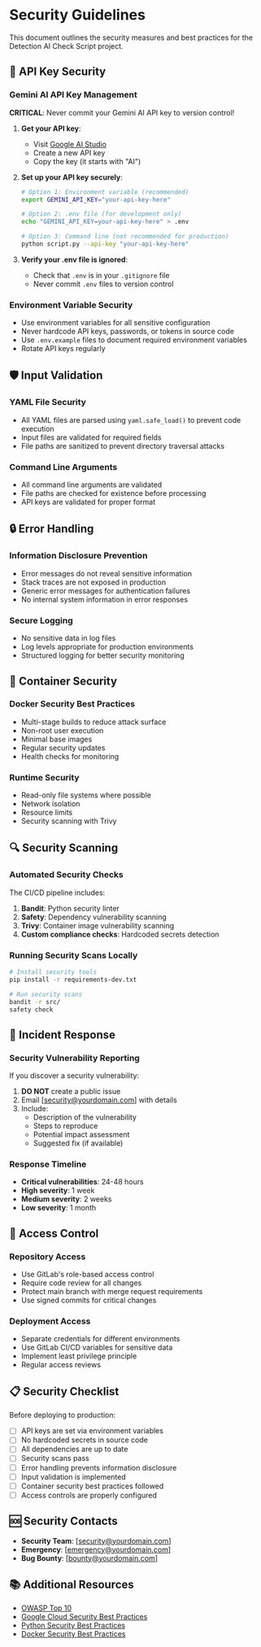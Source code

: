 # Security Guidelines

This document outlines the security measures and best practices for the Detection AI Check Script project.

## 🔐 API Key Security

### Gemini AI API Key Management

**CRITICAL**: Never commit your Gemini AI API key to version control!

1. **Get your API key**:
   - Visit [Google AI Studio](https://makersuite.google.com/app/apikey)
   - Create a new API key
   - Copy the key (it starts with "AI")

2. **Set up your API key securely**:
   ```bash
   # Option 1: Environment variable (recommended)
   export GEMINI_API_KEY="your-api-key-here"
   
   # Option 2: .env file (for development only)
   echo "GEMINI_API_KEY=your-api-key-here" > .env
   
   # Option 3: Command line (not recommended for production)
   python script.py --api-key "your-api-key-here"
   ```

3. **Verify your .env file is ignored**:
   - Check that `.env` is in your `.gitignore` file
   - Never commit `.env` files to version control

### Environment Variable Security

- Use environment variables for all sensitive configuration
- Never hardcode API keys, passwords, or tokens in source code
- Use `.env.example` files to document required environment variables
- Rotate API keys regularly

## 🛡️ Input Validation

### YAML File Security

- All YAML files are parsed using `yaml.safe_load()` to prevent code execution
- Input files are validated for required fields
- File paths are sanitized to prevent directory traversal attacks

### Command Line Arguments

- All command line arguments are validated
- File paths are checked for existence before processing
- API keys are validated for proper format

## 🔒 Error Handling

### Information Disclosure Prevention

- Error messages do not reveal sensitive information
- Stack traces are not exposed in production
- Generic error messages for authentication failures
- No internal system information in error responses

### Secure Logging

- No sensitive data in log files
- Log levels appropriate for production environments
- Structured logging for better security monitoring

## 🐳 Container Security

### Docker Security Best Practices

- Multi-stage builds to reduce attack surface
- Non-root user execution
- Minimal base images
- Regular security updates
- Health checks for monitoring

### Runtime Security

- Read-only file systems where possible
- Network isolation
- Resource limits
- Security scanning with Trivy

## 🔍 Security Scanning

### Automated Security Checks

The CI/CD pipeline includes:

1. **Bandit**: Python security linter
2. **Safety**: Dependency vulnerability scanning
3. **Trivy**: Container image vulnerability scanning
4. **Custom compliance checks**: Hardcoded secrets detection

### Running Security Scans Locally

```bash
# Install security tools
pip install -r requirements-dev.txt

# Run security scans
bandit -r src/
safety check
```

## 🚨 Incident Response

### Security Vulnerability Reporting

If you discover a security vulnerability:

1. **DO NOT** create a public issue
2. Email [security@yourdomain.com] with details
3. Include:
   - Description of the vulnerability
   - Steps to reproduce
   - Potential impact assessment
   - Suggested fix (if available)

### Response Timeline

- **Critical vulnerabilities**: 24-48 hours
- **High severity**: 1 week
- **Medium severity**: 2 weeks
- **Low severity**: 1 month

## 🔐 Access Control

### Repository Access

- Use GitLab's role-based access control
- Require code review for all changes
- Protect main branch with merge request requirements
- Use signed commits for critical changes

### Deployment Access

- Separate credentials for different environments
- Use GitLab CI/CD variables for sensitive data
- Implement least privilege principle
- Regular access reviews

## 📋 Security Checklist

Before deploying to production:

- [ ] API keys are set via environment variables
- [ ] No hardcoded secrets in source code
- [ ] All dependencies are up to date
- [ ] Security scans pass
- [ ] Error handling prevents information disclosure
- [ ] Input validation is implemented
- [ ] Container security best practices followed
- [ ] Access controls are properly configured

## 🆘 Security Contacts

- **Security Team**: [security@yourdomain.com]
- **Emergency**: [emergency@yourdomain.com]
- **Bug Bounty**: [bounty@yourdomain.com]

## 📚 Additional Resources

- [OWASP Top 10](https://owasp.org/www-project-top-ten/)
- [Google Cloud Security Best Practices](https://cloud.google.com/security/best-practices)
- [Python Security Best Practices](https://python-security.readthedocs.io/)
- [Docker Security Best Practices](https://docs.docker.com/engine/security/)
